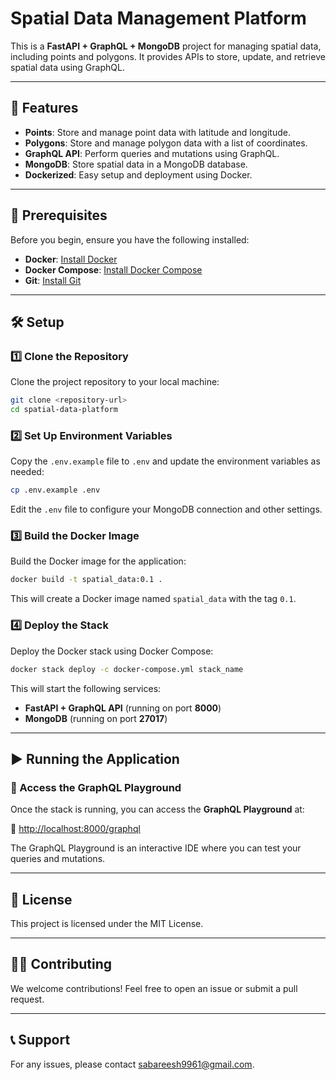 # Spatial Data Management Platform

This is a **FastAPI + GraphQL + MongoDB** project for managing spatial data, including points and polygons. It provides APIs to store, update, and retrieve spatial data using GraphQL.

---

## 🚀 Features

- **Points**: Store and manage point data with latitude and longitude.
- **Polygons**: Store and manage polygon data with a list of coordinates.
- **GraphQL API**: Perform queries and mutations using GraphQL.
- **MongoDB**: Store spatial data in a MongoDB database.
- **Dockerized**: Easy setup and deployment using Docker.

---

## 📌 Prerequisites

Before you begin, ensure you have the following installed:

- **Docker**: [Install Docker](https://docs.docker.com/get-docker/)
- **Docker Compose**: [Install Docker Compose](https://docs.docker.com/compose/install/)
- **Git**: [Install Git](https://git-scm.com/downloads)

---

## 🛠 Setup

### 1️⃣ Clone the Repository

Clone the project repository to your local machine:

```bash
git clone <repository-url>
cd spatial-data-platform
```

### 2️⃣ Set Up Environment Variables

Copy the `.env.example` file to `.env` and update the environment variables as needed:

```bash
cp .env.example .env
```

Edit the `.env` file to configure your MongoDB connection and other settings.

### 3️⃣ Build the Docker Image

Build the Docker image for the application:

```bash
docker build -t spatial_data:0.1 .
```

This will create a Docker image named `spatial_data` with the tag `0.1`.

### 4️⃣ Deploy the Stack

Deploy the Docker stack using Docker Compose:

```bash
docker stack deploy -c docker-compose.yml stack_name
```

This will start the following services:

- **FastAPI + GraphQL API** (running on port **8000**)
- **MongoDB** (running on port **27017**)

---

## ▶️ Running the Application

### 🎯 Access the GraphQL Playground

Once the stack is running, you can access the **GraphQL Playground** at:

🔗 [http://localhost:8000/graphql](http://localhost:8000/graphql)

The GraphQL Playground is an interactive IDE where you can test your queries and mutations.

---

## 📄 License

This project is licensed under the MIT License.

---

## 👨‍💻 Contributing

We welcome contributions! Feel free to open an issue or submit a pull request.

---

## 📞 Support

For any issues, please contact sabareesh9961@gmail.com.

